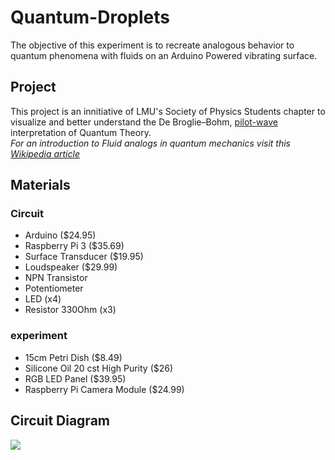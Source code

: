 # Quantum-Droplets
The objective of this experiment is to recreate analogous behavior to quantum phenomena with fluids on an Arduino Powered vibrating surface.

## Project
This project is an innitiative of LMU's Society of Physics Students chapter to visualize and better understand the De Broglie–Bohm, [pilot-wave](https://en.wikipedia.org/wiki/Pilot_wave) interpretation of Quantum Theory.<br>
*For an introduction to Fluid analogs in quantum mechanics visit this [Wikipedia article](https://en.m.wikipedia.org/wiki/Fluid_analogs_in_quantum_mechanics)*

## Materials
### Circuit
- Arduino ($24.95)
- Raspberry Pi 3 ($35.69)
- Surface Transducer ($19.95)
- Loudspeaker ($29.99)
- NPN Transistor
- Potentiometer
- LED (x4)
- Resistor 330Ohm (x3)
### experiment
- 15cm Petri Dish ($8.49)
- Silicone Oil 20 cst High Purity ($26)
- RGB LED Panel ($39.95)
- Raspberry Pi Camera Module ($24.99)

## Circuit Diagram
<img src="http://juanjoneri.me/img/Quantum/Diagram.PNG"/>
